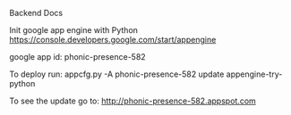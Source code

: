 Backend Docs

Init google app engine with Python
https://console.developers.google.com/start/appengine

google app id: phonic-presence-582

To deploy run:
appcfg.py -A phonic-presence-582 update appengine-try-python

To see the update go to:
http://phonic-presence-582.appspot.com
